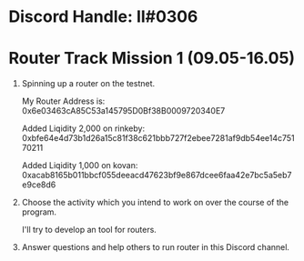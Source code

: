 # Discord Handle: II#0306
# Router Track Mission 1 (09.05-16.05)

 1) Spinning up a router on the testnet.

     My Router Address is: 0x6e03463cA85C53a145795D0Bf38B0009720340E7

      Added Liqidity 2,000 on rinkeby: 0xbfe64e4d73b1d26a15c81f38c621bbb727f2ebee7281af9db54ee14c75170211

       Added Liqidity 1,000 on kovan: 0xacab8165b011bbcf055deeacd47623bf9e867dcee6faa42e7bc5a5eb7e9ce8d6

 2) Choose the activity which you intend to work on over the course of the program.

    I'll try to develop an tool for routers.

 3) Answer questions and help others to run router in this Discord channel.

      
